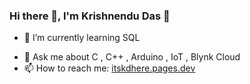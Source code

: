 ### Hi there 👋, I'm Krishnendu Das 🙂

<!--
**itskdhere/itskdhere** is a ✨ _special_ ✨ repository because its `README.md` (this file) appears on your GitHub profile.

Here are some ideas to get you started:  -->

<!-- 🔭 I’m currently working on ... -->
- 🌱 I’m currently learning SQL 

<!-- 👯 I’m looking to collaborate on ... -->
<!-- 🤔 I’m looking for help with ... -->
- 💬 Ask me about C , C++ , Arduino , IoT , Blynk Cloud 
- 📫 How to reach me: [itskdhere.pages.dev](https://itskdhere.pages.dev)
<!-- 😄 Pronouns: ... -->
<!-- ⚡ Fun fact: ... -->


